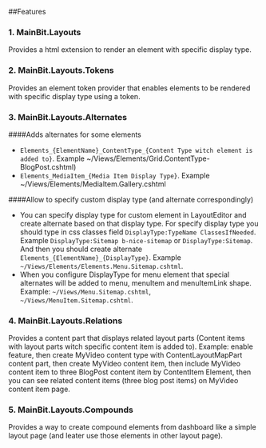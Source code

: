 ##Features
### 1. MainBit.Layouts
Provides a html extension to render an element with specific display type.
### 2. MainBit.Layouts.Tokens
Provides an element token provider that enables elements to be rendered with specific display type using a token.
### 3. MainBit.Layouts.Alternates
####Adds alternates for some elements
* `Elements_{ElementName}_ContentType_{Content Type witch element is added to}`. Example ~/Views/Elements/Grid.ContentType-BlogPost.cshtml)
* `Elements_MediaItem_{Media Item Display Type}`. Example ~/Views/Elements/MediaItem.Gallery.cshtml

####Allow to specify custom display type (and alternate correspondingly)
* You can specify display type for custom element in LayoutEditor and create alternate based on that display type. For specify display type you should type in css classes field `DisplayType:TypeName ClassesIfNeeded`. Example `DisplayType:Sitemap b-nice-sitemap` or `DisplayType:Sitemap`. And then you should create alternate `Elements_{ElementName}_{DisplayType}`. Example `~/Views/Elements/Elements.Menu.Sitemap.cshtml`.
* When you configure DisplayType for menu element that special alternates will be added to menu, menuItem and menuItemLink shape. Example: `~/Views/Menu.Sitemap.cshtml`, `~/Views/MenuItem.Sitemap.cshtml`.

### 4. MainBit.Layouts.Relations
Provides a content part that displays related layout parts (Content items with layout parts witch specific content item is added to). Example: enable feature, then create MyVideo content type with ContentLayoutMapPart content part, then create MyVideo content item, then include MyVideo content item to three BlogPost content item by ContentItem Element, then you can see related content items (three blog post items) on MyVideo content item page.
### 5. MainBit.Layouts.Compounds
Provides a way to create compound elements from dashboard like a simple layout page (and leater use those elements in other layout page).
